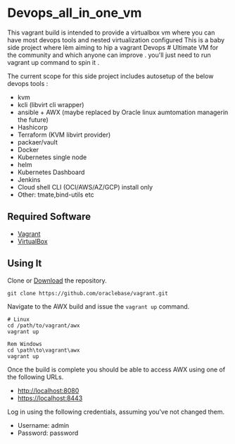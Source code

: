 # Devops_all_in_one_vm
This vagrant build is intended to provide a virtualbox vm where you can have most devops tools and nested virtualization configured
This is a baby side project where Ièm aiming to hip a vagrant Devops # Ultimate VM for the community and which anyone can improve .
you'll just need to run vagrant up command to spin it .

The current scope for this side project includes autosetup of the below devops tools :
- kvm
- kcli (libvirt cli wrapper)
- ansible + AWX (maybe replaced by Oracle linux aumtomation managerin the future)
- Hashicorp
- Terraform (KVM libvirt provider)
- packaer/vault
- Docker
- Kubernetes single node
- helm
- Kubernetes Dashboard
- Jenkins
- Cloud shell CLI (OCI/AWS/AZ/GCP) install only
- Other: tmate,bind-utils etc


## Required Software

* [Vagrant](https://www.vagrantup.com/downloads.html)
* [VirtualBox](https://www.virtualbox.org/wiki/Downloads)

## Using It

Clone or [Download](https://github.com/brokedba/devops_all_in_one/archive/master.zip) the repository.

```
git clone https://github.com/oraclebase/vagrant.git
```

Navigate to the AWX build and issue the `vagrant up` command.

```
# Linux
cd /path/to/vagrant/awx
vagrant up

Rem Windows
cd \path\to\vagrant\awx
vagrant up
```

Once the build is complete you should be able to access AWX using one of the following URLs.

* [http://localhost:8080](http://localhost:8080)
* [https://localhost:8443](https://localhost:8443)

Log in using the following credentials, assuming you've not changed them.

* Username: admin
* Password: password

